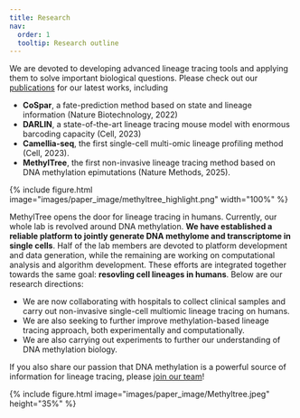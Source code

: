 ```yaml
---
title: Research
nav:
  order: 1
  tooltip: Research outline
---
```


We are devoted to developing advanced lineage tracing tools and applying them to solve important biological questions. Please check out our [publications](/publications) for our latest works, including 
* **CoSpar**, a fate-prediction method based on state and lineage information (Nature Biotechnology, 2022)
* **DARLIN**, a state-of-the-art lineage tracing mouse model with enormous barcoding capacity (Cell, 2023)
* **Camellia-seq**, the first single-cell multi-omic lineage profiling method (Cell, 2023).
* **MethylTree**, the first non-invasive lineage tracing method based on DNA methylation epimutations (Nature Methods, 2025).


 {%
  include figure.html
  image="images/paper_image/methyltree_highlight.png"
  width="100%"
%}



MethylTree opens the door for lineage tracing in humans. Currently, our whole lab is revolved around DNA methylation. **We have established a reliable platform to jointly generate DNA methylome and transcriptome in single cells**. Half of the lab members are devoted to platform development and data generation, while the remaining are working on computational analysis and algorithm development. These efforts are integrated together towards the same goal: **resovling cell lineages in humans**. Below are our research directions:
* We are now collaborating with hospitals to collect clinical samples and carry out non-invasive single-cell multiomic lineage tracing on humans. 
* We are also seeking to further improve methylation-based lineage tracing approach, both experimentally and computationally. 
* We are also carrying out experiments to further our understanding of DNA methylation biology. 


If you also share our passion that DNA methylation is a powerful source of information for lineage tracing, please [join our team](/join-us)!

 {%
  include figure.html
  image="images/paper_image/Methyltree.jpeg"
  height="35%"
%}
